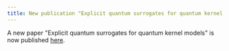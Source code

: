 ```yaml
---
title: New publication "Explicit quantum surrogates for quantum kernel models"
---
```


A new paper "Explicit quantum surrogates for quantum kernel models" is now published [here](https://arxiv.org/abs/arXiv:2408.03000).
